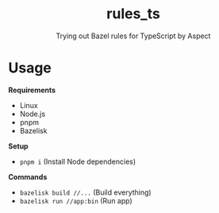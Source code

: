 <div align="center">
  <h1>rules_ts</h1>
  <p>Trying out Bazel rules for TypeScript by Aspect</p>
</div>

# Usage

**Requirements**

- Linux
- Node.js
- pnpm
- Bazelisk

**Setup**

- `pnpm i` (Install Node dependencies)

**Commands**

- `bazelisk build //...` (Build everything)
- `bazelisk run //app:bin` (Run app)
